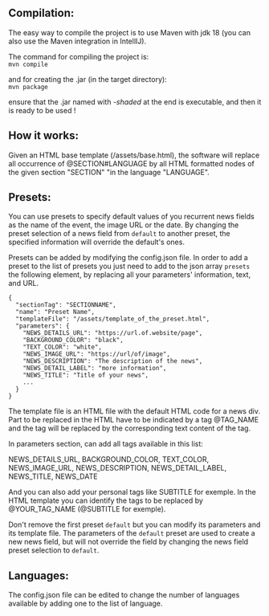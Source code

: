 
## Compilation:

The easy way to compile the project is to use Maven with jdk 18 (you can also use the Maven integration in IntellIJ).

The command for compiling the project is:<br>
`mvn compile`

and for creating the .jar (in the target directory):<br>
`mvn package`

ensure that the .jar named with *-shaded* at the end is executable, and then it is ready to be used !


## How it works:

Given an HTML base template (/assets/base.html), the software will replace all occurrence of @SECTION#LANGUAGE by all HTML formatted nodes of the given section "SECTION" "in the language "LANGUAGE".

## Presets:

You can use presets to specify default values of you recurrent news fields as the name of the event, the image URL or the date. By changing the preset selection of a news field from `default` to another preset, the specified information will override the default's ones.

Presets can be added by modifying the config.json file.
In order to add a preset to the list of presets you just need to add to the json array `presets` the following element, by replacing all your parameters' information, text, and URL.

    {
      "sectionTag": "SECTIONNAME",
      "name": "Preset Name",
      "templateFile": "/assets/template_of_the_preset.html",
      "parameters": {
        "NEWS_DETAILS_URL": "https://url.of.website/page",
        "BACKGROUND_COLOR": "black",
        "TEXT_COLOR": "white",
        "NEWS_IMAGE_URL": "https://url/of/image",
        "NEWS_DESCRIPTION": "The description of the news",
        "NEWS_DETAIL_LABEL": "more information",
        "NEWS_TITLE": "Title of your news",
        ...
      }
    }


The template file is an HTML file with the default HTML code for a news div. Part to be replaced in the HTML have to be indicated by a tag @TAG_NAME and the tag will be replaced by the corresponding text content of the tag.  

In parameters section, can add all tags available in this list:

NEWS_DETAILS_URL, BACKGROUND_COLOR, TEXT_COLOR, NEWS_IMAGE_URL, NEWS_DESCRIPTION, NEWS_DETAIL_LABEL, NEWS_TITLE, NEWS_DATE

And you can also add your personal tags like SUBTITLE for exemple. In the HTML template you can identify the tags to be replaced by @YOUR_TAG_NAME (@SUBTITLE for exemple). 

Don't remove the first preset `default` but you can modify its parameters and its template file.
The parameters of the `default` preset are used to create a new news field, but will not override the field by changing the news field preset selection to `default`.

## Languages:

The config.json file can be edited to change the number of languages available by adding one to the list of language.
